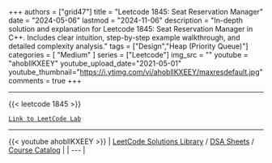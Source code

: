 
+++
authors = ["grid47"]
title = "Leetcode 1845: Seat Reservation Manager"
date = "2024-05-06"
lastmod = "2024-11-06"
description = "In-depth solution and explanation for Leetcode 1845: Seat Reservation Manager in C++. Includes clear intuition, step-by-step example walkthrough, and detailed complexity analysis."
tags = ["Design","Heap (Priority Queue)"]
categories = [
    "Medium"
]
series = ["Leetcode"]
img_src = ""
youtube = "ahobllKXEEY"
youtube_upload_date="2021-05-01"
youtube_thumbnail="https://i.ytimg.com/vi/ahobllKXEEY/maxresdefault.jpg"
comments = true
+++



---
{{< leetcode 1845 >}}

[`Link to LeetCode Lab`](https://leetcode.com/problems/seat-reservation-manager/description/)

---
{{< youtube ahobllKXEEY >}}
| [LeetCode Solutions Library](https://grid47.xyz/leetcode/) / [DSA Sheets](https://grid47.xyz/sheets/) / [Course Catalog](https://grid47.xyz/courses/) |
| --- |
